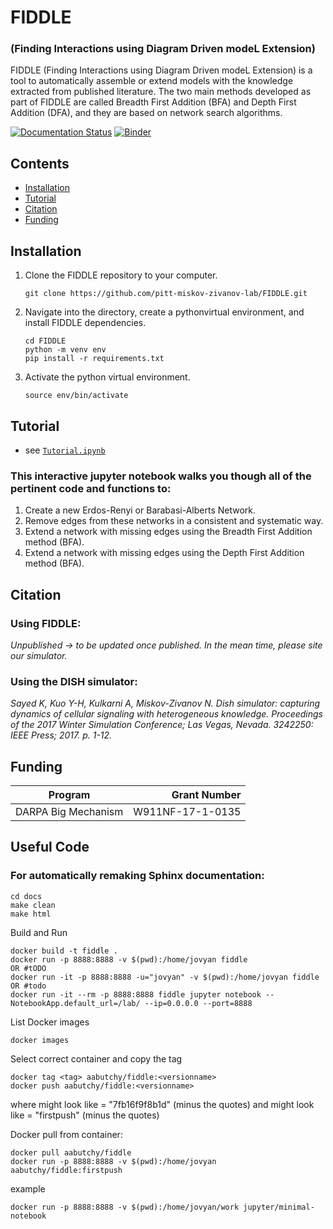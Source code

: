 # FIDDLE

### (Finding Interactions using Diagram Driven modeL Extension)

FIDDLE (Finding Interactions using Diagram Driven modeL Extension) is a tool to automatically assemble or extend models with the knowledge extracted from published literature. The two main methods developed as part of FIDDLE are called Breadth First Addition (BFA) and Depth First Addition (DFA), and they are based on network search algorithms.

[![Documentation Status](https://readthedocs.org/projects/melody-fiddle/badge/?version=latest)](https://melody-fiddle.readthedocs.io/en/latest/?badge=latest)
[![Binder](https://mybinder.org/badge_logo.svg)](https://mybinder.org/v2/gh/pitt-miskov-zivanov-lab/FIDDLE/HEAD?labpath=https%3A%2F%2Fgithub.com%2Fpitt-miskov-zivanov-lab%2FFIDDLE%2Fblob%2Fmain%2FTutorial.ipynb)

## Contents

- [Installation](#Installation)
- [Tutorial](#Tutorial)
- [Citation](#citation)
- [Funding](#funding)

## Installation

1. Clone the FIDDLE repository to your computer.
   ```
   git clone https://github.com/pitt-miskov-zivanov-lab/FIDDLE.git
   ```
2. Navigate into the directory, create a pythonvirtual environment, and install FIDDLE dependencies.
   ```
   cd FIDDLE
   python -m venv env
   pip install -r requirements.txt
   ```
3. Activate the python virtual environment.
   ```
   source env/bin/activate
   ```

## Tutorial

- see [`Tutorial.ipynb`](Tutorial.ipynb)

### This interactive jupyter notebook walks you though all of the pertinent code and functions to:

1. Create a new Erdos-Renyi or Barabasi-Alberts Network.
2. Remove edges from these networks in a consistent and systematic way.
3. Extend a network with missing edges using the Breadth First Addition method (BFA).
4. Extend a network with missing edges using the Depth First Addition method (BFA).

## Citation

### Using FIDDLE:

_Unpublished -> to be updated once published. In the mean time, please site our simulator._

### Using the DISH simulator:

_Sayed K, Kuo Y-H, Kulkarni A, Miskov-Zivanov N. Dish simulator: capturing dynamics of cellular signaling with heterogeneous knowledge. Proceedings of the 2017 Winter Simulation Conference; Las Vegas, Nevada. 3242250: IEEE Press; 2017. p. 1-12._

## Funding

| Program             |     Grant Number |
| ------------------- | ---------------: |
| DARPA Big Mechanism | W911NF-17-1-0135 |

## Useful Code

### For automatically remaking Sphinx documentation:

```
cd docs
make clean
make html
```

Build and Run

```
docker build -t fiddle .
docker run -p 8888:8888 -v $(pwd):/home/jovyan fiddle
OR #tODO
docker run -it -p 8888:8888 -u="jovyan" -v $(pwd):/home/jovyan fiddle
OR #todo
docker run -it --rm -p 8888:8888 fiddle jupyter notebook --NotebookApp.default_url=/lab/ --ip=0.0.0.0 --port=8888
```

List Docker images

```
docker images
```

Select correct container and copy the tag

```
docker tag <tag> aabutchy/fiddle:<versionname>
docker push aabutchy/fiddle:<versionname>
```

where <tag> might look like = "7fb16f9f8b1d" (minus the quotes)
and <versionname> might look like = "firstpush" (minus the quotes)

Docker pull from container:

```
docker pull aabutchy/fiddle
docker run -p 8888:8888 -v $(pwd):/home/jovyan aabutchy/fiddle:firstpush
```

example

```
docker run -p 8888:8888 -v $(pwd):/home/jovyan/work jupyter/minimal-notebook
```
